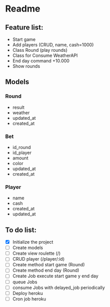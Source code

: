 # Readme

## Feature list:

* Start game
* Add players (CRUD, name, cash=1000)
* Class Round (play rounds)
* Class for Consume WeatherAPI
* End day command +10.000
* Show rounds


## Models 

### Round
- result
- weather
- updated_at
- created_at


### Bet
- id_round
- id_player
- amount
- color
- updated_at
- created_at

### Player
- name
- cash
- created_at
- updated_at


## To do list:

- [X] Initialize the project
- [ ] Create models
- [ ] Create view roulette (/)
- [ ] CRUD player (/player/:id)
- [ ] Create method start game (Round)
- [ ] Create method end day (Round)
- [ ] Create Job execute start game y end day
- [ ] queue Jobs
- [ ] consume Jobs with delayed_job periodically
- [ ] Deploy heroku
- [ ] Cron job heroku